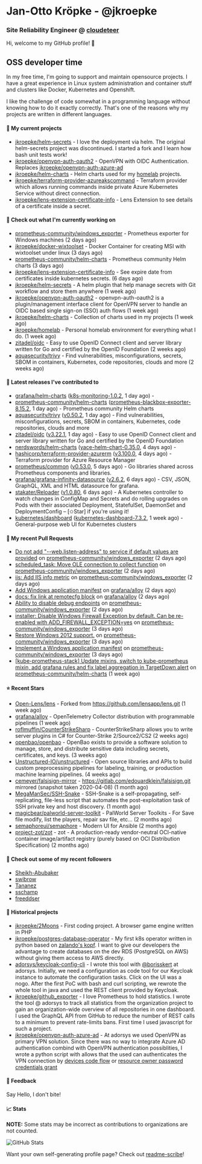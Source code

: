 # Jan-Otto Kröpke - @jkroepke
### Site Reliability Engineer @ [cloudeteer](https://cloudeteer.de/)

Hi, welcome to my GitHub profile! 👋

## OSS developer time
In my free time, I'm going to support and maintain opensource projects. I have a great experience in Linux system administration and container stuff and clusters like Docker, Kubernetes and Openshift.

I like the challenge of code somewhat in a programming language without knowing how to do it exactly correctly. That's one of the reasons why my projects are written in different languages.

#### 🌱 My current projects
- [jkroepke/helm-secrets](https://github.com/jkroepke/helm-secrets) - I love the deployment via helm. The original helm-secrets project was discontinued. I started a fork and I learn how bash unit tests work!
- [jkroepke/openvpn-auth-oauth2](https://github.com/jkroepke/openvpn-auth-oauth2) - OpenVPN with OIDC Authentication. Replaces  [jkroepke/openvpn-auth-azure-ad](https://github.com/jkroepke/openvpn-auth-azure-ad) 
- [jkroepke/helm-charts](https://github.com/jkroepke/helm-charts) - Helm charts used for my [homelab](https://github.com/jkroepke/homelab) projects.
- [jkroepke/terraform-provider-azureakscommand](https://github.com/jkroepke/terraform-provider-azureakscommand) - Terraform provider which allows running commands inside private Azure Kubernetes Service without direct connection.
- [jkroepke/lens-extension-certificate-info](https://github.com/jkroepke/lens-extension-certificate-info) - Lens Extension to see details of a certificate inside a secret.

#### 👷 Check out what I'm currently working on

- [prometheus-community/windows_exporter](https://github.com/prometheus-community/windows_exporter) - Prometheus exporter for Windows machines (2 days ago)
- [jkroepke/docker-wixtoolset](https://github.com/jkroepke/docker-wixtoolset) - Docker Container for creating MSI with wixtoolset under linux (3 days ago)
- [prometheus-community/helm-charts](https://github.com/prometheus-community/helm-charts) - Prometheus community Helm charts (3 days ago)
- [jkroepke/lens-extension-certificate-info](https://github.com/jkroepke/lens-extension-certificate-info) - See expire date from certificates inside kubernetes secrets. (6 days ago)
- [jkroepke/helm-secrets](https://github.com/jkroepke/helm-secrets) - A helm plugin that help manage secrets with Git workflow and store them anywhere (1 week ago)
- [jkroepke/openvpn-auth-oauth2](https://github.com/jkroepke/openvpn-auth-oauth2) - openvpn-auth-oauth2 is a plugin/management interface client for OpenVPN server to handle an OIDC based single sign-on (SSO) auth flows (1 week ago)
- [jkroepke/helm-charts](https://github.com/jkroepke/helm-charts) - Collection of charts used in my projects (1 week ago)
- [jkroepke/homelab](https://github.com/jkroepke/homelab) - Personal homelab environment for everything what I do. (1 week ago)
- [zitadel/oidc](https://github.com/zitadel/oidc) - Easy to use OpenID Connect client and server library written for Go and certified by the OpenID Foundation (2 weeks ago)
- [aquasecurity/trivy](https://github.com/aquasecurity/trivy) - Find vulnerabilities, misconfigurations, secrets, SBOM in containers, Kubernetes, code repositories, clouds and more (2 weeks ago)

#### 🔭 Latest releases I've contributed to

- [grafana/helm-charts](https://github.com/grafana/helm-charts) ([k8s-monitoring-1.0.2](https://github.com/grafana/helm-charts/releases/tag/k8s-monitoring-1.0.2), 1 day ago) - 
- [prometheus-community/helm-charts](https://github.com/prometheus-community/helm-charts) ([prometheus-blackbox-exporter-8.15.2](https://github.com/prometheus-community/helm-charts/releases/tag/prometheus-blackbox-exporter-8.15.2), 1 day ago) - Prometheus community Helm charts
- [aquasecurity/trivy](https://github.com/aquasecurity/trivy) ([v0.50.2](https://github.com/aquasecurity/trivy/releases/tag/v0.50.2), 1 day ago) - Find vulnerabilities, misconfigurations, secrets, SBOM in containers, Kubernetes, code repositories, clouds and more
- [zitadel/oidc](https://github.com/zitadel/oidc) ([v3.22.1](https://github.com/zitadel/oidc/releases/tag/v3.22.1), 1 day ago) - Easy to use OpenID Connect client and server library written for Go and certified by the OpenID Foundation
- [nerdswords/helm-charts](https://github.com/nerdswords/helm-charts) ([yace-helm-chart-0.35.0](https://github.com/nerdswords/helm-charts/releases/tag/yace-helm-chart-0.35.0), 4 days ago) - 
- [hashicorp/terraform-provider-azurerm](https://github.com/hashicorp/terraform-provider-azurerm) ([v3.100.0](https://github.com/hashicorp/terraform-provider-azurerm/releases/tag/v3.100.0), 4 days ago) - Terraform provider for Azure Resource Manager
- [prometheus/common](https://github.com/prometheus/common) ([v0.53.0](https://github.com/prometheus/common/releases/tag/v0.53.0), 5 days ago) - Go libraries shared across Prometheus components and libraries.
- [grafana/grafana-infinity-datasource](https://github.com/grafana/grafana-infinity-datasource) ([v2.6.2](https://github.com/grafana/grafana-infinity-datasource/releases/tag/v2.6.2), 6 days ago) - CSV, JSON, GraphQL, XML and HTML datasource for grafana.
- [stakater/Reloader](https://github.com/stakater/Reloader) ([v1.0.80](https://github.com/stakater/Reloader/releases/tag/v1.0.80), 6 days ago) - A Kubernetes controller to watch changes in ConfigMap and Secrets and do rolling upgrades on Pods with their associated Deployment, StatefulSet, DaemonSet and DeploymentConfig – [✩Star] if you&#39;re using it!
- [kubernetes/dashboard](https://github.com/kubernetes/dashboard) ([kubernetes-dashboard-7.3.2](https://github.com/kubernetes/dashboard/releases/tag/kubernetes-dashboard-7.3.2), 1 week ago) - General-purpose web UI for Kubernetes clusters

#### 🔨 My recent Pull Requests

- [Do not add &#34;--web.listen-address&#34; to service if default values are provided](https://github.com/prometheus-community/windows_exporter/pull/1452) on [prometheus-community/windows_exporter](https://github.com/prometheus-community/windows_exporter) (2 days ago)
- [scheduled_task: Move OLE connection to collect function](https://github.com/prometheus-community/windows_exporter/pull/1451) on [prometheus-community/windows_exporter](https://github.com/prometheus-community/windows_exporter) (2 days ago)
- [iis: Add IIS info metric](https://github.com/prometheus-community/windows_exporter/pull/1450) on [prometheus-community/windows_exporter](https://github.com/prometheus-community/windows_exporter) (2 days ago)
- [Add Windows application manifest](https://github.com/grafana/alloy/pull/620) on [grafana/alloy](https://github.com/grafana/alloy) (2 days ago)
- [docs: fix link at remotecfg block](https://github.com/grafana/alloy/pull/618) on [grafana/alloy](https://github.com/grafana/alloy) (2 days ago)
- [Ability to disable debug endpoints](https://github.com/prometheus-community/windows_exporter/pull/1448) on [prometheus-community/windows_exporter](https://github.com/prometheus-community/windows_exporter) (2 days ago)
- [installer: Disable Windows Firewall Exception by default. Can be re-enabled with ADD_FIREWALL_EXCEPTION=yes](https://github.com/prometheus-community/windows_exporter/pull/1447) on [prometheus-community/windows_exporter](https://github.com/prometheus-community/windows_exporter) (3 days ago)
- [Restore Windows 2012 support.](https://github.com/prometheus-community/windows_exporter/pull/1446) on [prometheus-community/windows_exporter](https://github.com/prometheus-community/windows_exporter) (3 days ago)
- [Implement a Windows application manifest](https://github.com/prometheus-community/windows_exporter/pull/1445) on [prometheus-community/windows_exporter](https://github.com/prometheus-community/windows_exporter) (3 days ago)
- [[kube-prometheus-stack] Update mixins, switch to kube-prometheus mixin, add grafana rules and fix label aggregation in TargetDown alert](https://github.com/prometheus-community/helm-charts/pull/4460) on [prometheus-community/helm-charts](https://github.com/prometheus-community/helm-charts) (1 week ago)

#### ⭐ Recent Stars

- [Open-Lens/lens](https://github.com/Open-Lens/lens) - Forked from https://github.com/lensapp/lens.git (1 week ago)
- [grafana/alloy](https://github.com/grafana/alloy) - OpenTelemetry Collector distribution with programmable pipelines (1 week ago)
- [roflmuffin/CounterStrikeSharp](https://github.com/roflmuffin/CounterStrikeSharp) - CounterStrikeSharp allows you to write server plugins in C# for Counter-Strike 2/Source2/CS2 (2 weeks ago)
- [openbao/openbao](https://github.com/openbao/openbao) - OpenBao exists to provide a software solution to manage, store, and distribute sensitive data including secrets, certificates, and keys. (3 weeks ago)
- [Unstructured-IO/unstructured](https://github.com/Unstructured-IO/unstructured) - Open source libraries and APIs to build custom preprocessing pipelines for labeling, training, or production machine learning pipelines.  (4 weeks ago)
- [cemeyer/falsisign-mirror](https://github.com/cemeyer/falsisign-mirror) - https://gitlab.com/edouardklein/falsisign.git mirrored (snapshot taken 2020-04-08) (1 month ago)
- [MegaManSec/SSH-Snake](https://github.com/MegaManSec/SSH-Snake) - SSH-Snake is a self-propagating, self-replicating, file-less script that automates the post-exploitation task of SSH private key and host discovery. (1 month ago)
- [magicbear/palworld-server-toolkit](https://github.com/magicbear/palworld-server-toolkit) - PalWorld Server Toolkits - For Save file modify, list the players, repair sav file, etc... (2 months ago)
- [semaphoreui/semaphore](https://github.com/semaphoreui/semaphore) - Modern UI for Ansible (2 months ago)
- [project-zot/zot](https://github.com/project-zot/zot) - zot - A production-ready vendor-neutral OCI-native container image/artifact registry (purely based on OCI Distribution Specification) (2 months ago)

#### 👯 Check out some of my recent followers

- [Sheikh-Abubaker](https://github.com/Sheikh-Abubaker)
- [swibrow](https://github.com/swibrow)
- [Tananez](https://github.com/Tananez)
- [sschamp](https://github.com/sschamp)
- [freeddser](https://github.com/freeddser)

#### 📜 Historical projects
- [jkroepke/2Moons](https://github.com/jkroepke/2Moons) - First coding project. A browser game engine written in PHP
- [jkroepke/postgres-database-operator](https://github.com/jkroepke/postgres-database-operator) - My first k8s operator written in python based on [zalando's kopf](https://github.com/zalando-incubator/kopf). I want to give our developers the advantage to create databases on the dev RDS (PostgreSQL on AWS) without giving them access to AWS directly.
- [adorsys/keycloak-config-cli](https://github.com/adorsys/keycloak-config-cli) - I wrote this tool with [@borisskert](https://github.com/borisskert) at adorsys. Initially, we need a configuration as code tool for our Keycloak instance to automate the configuration tasks. Click on the UI was a nogo. After the first PoC with bash and curl scripting, we rewrote the whole tool in java and used the REST client provided by Keycloak.
- [jkroepke/github_exporter](https://github.com/jkroepke/github_exporter) - I love Prometheus to hold statistics. I wrote the tool @ adorsys to track all statistics from the organization project to gain an organization-wide overview of all repositories in one dashboard. I used the GraphQL API from GitHub to reduce the number of REST calls to a minimum to prevent rate-limits bans. First time I used javascript for such a project.
- [jkroepke/openvpn-auth-azure-ad](https://github.com/jkroepke/openvpn-auth-azure-ad) - At adorsys we used OpenVPN as primary VPN solution. Since there was no way to integrate Azure AD authentication combind with OpenVPN authentication possiblities, I wrote a python script with allows that the used can authenticates the VPN connection by [devices code flow](https://docs.microsoft.com/en-us/azure/active-directory/develop/v2-oauth2-device-code) or [resource owner password credentials grant](https://docs.microsoft.com/en-us/azure/active-directory/develop/v2-oauth-ropc)

#### 💬 Feedback

Say Hello, I don't bite!

#### 📈 Stats

**NOTE:** Some stats may be incorrect as contributions to organizations
are not counted.

![GitHub Stats](https://github-readme-stats.vercel.app/api?username=jkroepke&count_private=false&theme=tokyonight&show_icons=true)

Want your own self-generating profile page? Check out [readme-scribe](https://github.com/muesli/readme-scribe)!

